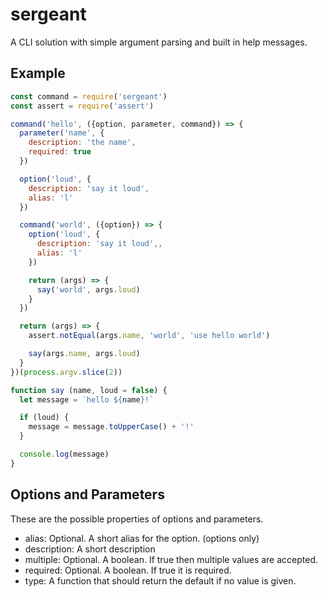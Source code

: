 # sergeant

A CLI solution with simple argument parsing and built in help messages.

## Example

``` javascript
const command = require('sergeant')
const assert = require('assert')

command('hello', ({option, parameter, command}) => {
  parameter('name', {
    description: 'the name',
    required: true
  })

  option('loud', {
    description: 'say it loud',
    alias: 'l'
  })

  command('world', ({option}) => {
    option('loud', {
      description: 'say it loud',,
      alias: 'l'
    })

    return (args) => {
      say('world', args.loud)
    }
  })

  return (args) => {
    assert.notEqual(args.name, 'world', 'use hello world')

    say(args.name, args.loud)
  }
})(process.argv.slice(2))

function say (name, loud = false) {
  let message = `hello ${name}!`

  if (loud) {
    message = message.toUpperCase() + '!'
  }

  console.log(message)
}

```

## Options and Parameters

These are the possible properties of options and parameters.

- alias: Optional. A short alias for the option. (options only)
- description: A short description
- multiple: Optional. A boolean. If true then multiple values are accepted.
- required: Optional. A boolean. If true it is required.
- type: A function that should return the default if no value is given.
